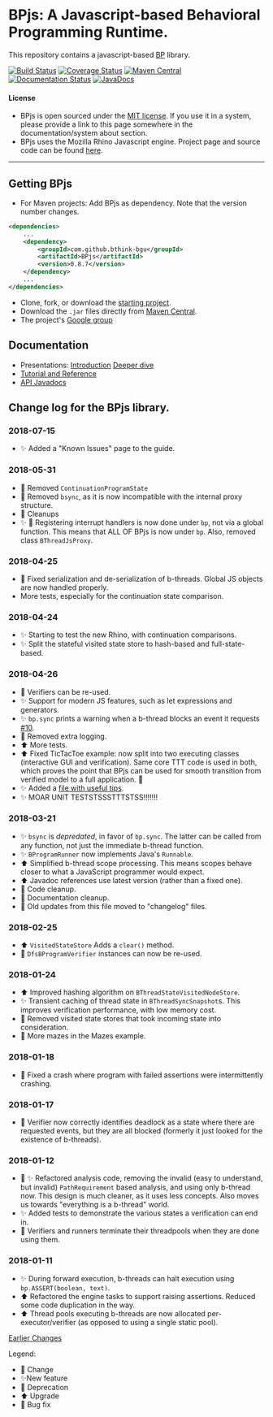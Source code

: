 # BPjs: A Javascript-based Behavioral Programming Runtime.

This repository contains a javascript-based [BP](http://www.b-prog.org) library.

[![Build Status](https://travis-ci.org/bThink-BGU/BPjs.svg?branch=master)](https://travis-ci.org/bThink-BGU/BPjs)
[![Coverage Status](https://coveralls.io/repos/github/bThink-BGU/BPjs/badge.svg?branch=master)](https://coveralls.io/github/bThink-BGU/BPjs?branch=master)
[![Maven Central](https://maven-badges.herokuapp.com/maven-central/com.github.bthink-bgu/BPjs/badge.png?style-plastic)](https://repo.maven.apache.org/maven2/com/github/bthink-bgu/BPjs/)
[![Documentation Status](http://readthedocs.org/projects/bpjs/badge/?version=master)](http://bpjs.readthedocs.io/en/master/)
[![JavaDocs](https://img.shields.io/badge/javadocs-browse-green.svg)](http://www.javadoc.io/doc/com.github.bthink-bgu/BPjs/)

#### License
* BPjs is open sourced under the [MIT license](http://www.opensource.org/licenses/mit-license.php). If you use it in a system, please provide
a link to this page somewhere in the documentation/system about section.
* BPjs uses the Mozilla Rhino Javascript engine. Project page and source code can be found [here](https://developer.mozilla.org/en-US/docs/Mozilla/Projects/Rhino).

---

## Getting BPjs
* For Maven projects: Add BPjs as dependency. Note that the version number changes.

````xml
<dependencies>
    ...
    <dependency>
        <groupId>com.github.bthink-bgu</groupId>
        <artifactId>BPjs</artifactId>
        <version>0.8.7</version>
    </dependency>
    ...
</dependencies>
````

* Clone, fork, or download the [starting project](https://github.com/bThink-BGU/SampleBPjsProject).
* Download the `.jar` files directly from [Maven Central](https://repo.maven.apache.org/maven2/com/github/bthink-bgu/BPjs/).
* The project's [Google group](https://groups.google.com/forum/#!forum/bpjs)

## Documentation

* Presentations: [Introduction](https://www.slideshare.net/MichaelBarSinai/introducing-bpjs-web)
                 [Deeper dive](https://www.slideshare.net/MichaelBarSinai/deep-dive-into-bpjs)
* [Tutorial and Reference](http://bpjs.readthedocs.io/en/develop/)
* [API Javadocs](http://www.javadoc.io/doc/com.github.bthink-bgu/BPjs/)

## Change log for the BPjs library.

### 2018-07-15
* :sparkles: Added a "Known Issues" page to the guide.

### 2018-05-31
* :put_litter_in_its_place: Removed `ContinuationProgramState`
* :put_litter_in_its_place: Removed `bsync`, as it is now incompatible with the internal proxy structure.
* :arrows_counterclockwise: Cleanups
* :sparkles: :put_litter_in_its_place: Registering interrupt handlers is now done under `bp`, not via a global function. This means that ALL OF BPjs is now under `bp`. Also, removed class `BThreadJsProxy`.

### 2018-04-25
* :bug: Fixed serialization and de-serialization of b-threads. Global JS objects are now handled properly.
* More tests, especially for the continuation state comparison.

### 2018-04-24
* :sparkles: Starting to test the new Rhino, with continuation comparisons.
* :sparkles: Split the stateful visited state store to hash-based and full-state-based.

### 2018-04-26
* :bug: Verifiers can be re-used.
* :sparkles: Support for modern JS features, such as let expressions and generators.
* :sparkles: `bp.sync` prints a warning when a b-thread blocks an event it requests [#10](https://github.com/bThink-BGU/BPjs/issues/10).
* :put_litter_in_its_place: Removed extra logging.
* :arrow_up: More tests.
* :arrow_up: Fixed TicTacToe example: now split into two executing classes (interactive GUI and verification). Same core TTT code is used in both, which proves the point that BPjs can be used for smooth transition from verified model to a full application. :tada:
* :sparkles: Added a [file with useful tips](docs/bpjs-tips.md).
* :sparkles: MOAR UNIT TESTSTSSSTTTSTSS!!!!!!! 

### 2018-03-21
* :sparkles: `bsync` is *depredated*, in favor of `bp.sync`. The latter can be called from any function, not just the immediate b-thread function.
* :sparkles: `BProgramRunner` now implements Java's `Runnable`.
* :arrow_up: Simplified b-thread scope processing. This means scopes behave closer to what a JavaScript programmer would expect.
* :arrow_up: Javadoc references use latest version (rather than a fixed one).
* :arrows_counterclockwise: Code cleanup.
* :arrows_counterclockwise: Documentation cleanup.
* :arrows_counterclockwise: Old updates from this file moved to "changelog" files.

### 2018-02-25
* :arrow_up: `VisitedStateStore` Adds a `clear()` method.
* :bug: `DfsBProgramVerifier` instances can now be re-used.

### 2018-01-24
* :arrow_up: Improved hashing algorithm on `BThreadStateVisitedNodeStore`.
* :sparkles: Transient caching of thread state in `BThreadSyncSnapshot`s. This improves verification performance, with low memory cost.
* :bug: Removed visited state stores that took incoming state into consideration.
* :arrows_counterclockwise: More mazes in the Mazes example.

### 2018-01-18
* :bug: Fixed a crash where program with failed assertions were intermittently crashing.

### 2018-01-17
* :bug: Verifier now correctly identifies deadlock as a state where there are requested events, but they are all blocked (formerly it just looked for the existence of b-threads).

### 2018-01-12
* :bug: :sparkles: Refactored analysis code, removing the invalid (easy to understand, but invalid) `PathRequirement` based analysis, and using only b-thread now.
                   This design is much cleaner, as it uses less concepts. Also moves us towards "everything is a b-thread" world.
* :sparkles: Added tests to demonstrate the various states a verification can end in.
* :bug: Verifiers and runners terminate their threadpools when they are done using them.

### 2018-01-11
* :sparkles: During forward execution, b-threads can halt execution using `bp.ASSERT(boolean, text)`.
* :arrow_up: Refactored the engine tasks to support raising assertions. Reduced some code duplication in the way.
* :arrow_up: Thread pools executing b-threads are now allocated per-executor/verifier (as opposed to using a single static pool). 


[Earlier Changes](changelog-2017.md)

Legend:
* :arrows_counterclockwise: Change
* :sparkles:New feature
* :put_litter_in_its_place: Deprecation
* :arrow_up: Upgrade
* :bug: Bug fix
